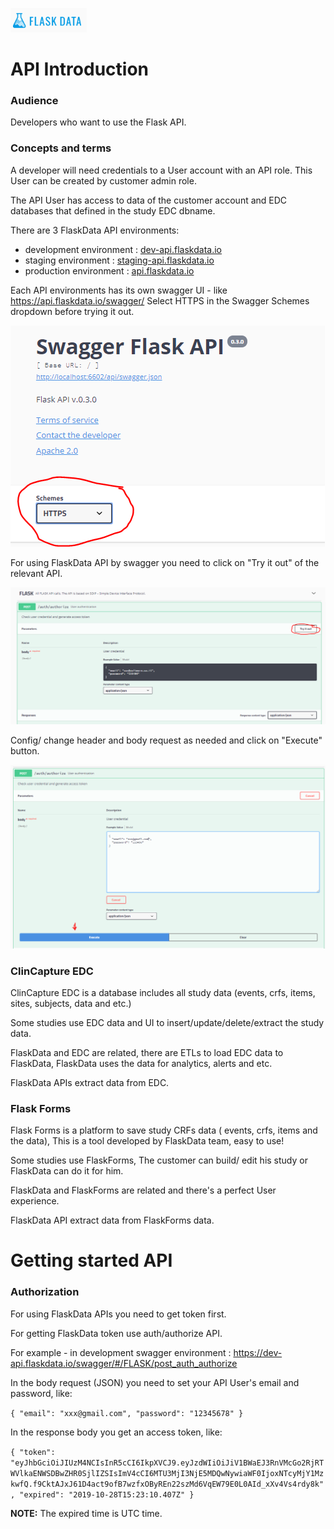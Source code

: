 <a href="https://www.flaskdata.io">![Screenshot](img/flaskdata_logo.PNG)</a>
# API Introduction

### Audience
Developers who want to use the Flask API.

### Concepts and terms
A developer will need credentials to a User account with an API role.
This User can be created by customer admin role.

The API User has access to data of the customer account and EDC databases that defined in the study EDC dbname.

There are 3 FlaskData API environments:

* development environment : <a href="https://dev-api.flaskdata.io">dev-api.flaskdata.io</a>
* staging environment : <a href="https://staging-api.flaskdata.io">staging-api.flaskdata.io</a>
* production environment : <a href="https://api.flaskdata.io">api.flaskdata.io</a>

Each API environments has its own swagger UI - like https://api.flaskdata.io/swagger/
Select HTTPS in the Swagger Schemes dropdown before trying it out.

![Screenshot](img/api/swagger_schemes.PNG)

For using FlaskData API by swagger you need to click on "Try it out" of the relevant API.

![Screenshot](img/api/try_it_out.PNG)

Config/ change header and body request as needed and click on "Execute" button.

![Screenshot](img/api/execute_api.PNG)

### ClinCapture EDC
ClinCapture EDC is a database includes all study data (events, crfs, items, sites, subjects, data and etc.)

Some studies use EDC data and UI to insert/update/delete/extract the study data.

FlaskData and EDC are related, there are ETLs to load EDC data to FlaskData, FlaskData uses the data for analytics, alerts and etc.

FlaskData APIs extract data from EDC.

### Flask Forms
Flask Forms is a platform to save study CRFs data ( events, crfs, items and the data), This is a tool developed by FlaskData team, easy to use!

Some studies use FlaskForms, The customer can build/ edit his study or FlaskData can do it for him.

FlaskData and FlaskForms are related and there's a perfect User experience.

FlaskData API extract data from FlaskForms data.

# Getting started API

### Authorization
For using FlaskData APIs you need to get token first.

For getting FlaskData token use auth/authorize API.

For example - in development swagger environment : <a href="https://dev-api.flaskdata.io/swagger/#/FLASK/post_auth_authorize">https://dev-api.flaskdata.io/swagger/#/FLASK/post_auth_authorize</a>

In the body request (JSON) you need to set your API User's email and password, like:

`
{
  "email": "xxx@gmail.com",
  "password": "12345678"
}
`

In the response body you get an access token, like:

`
{
  "token": "eyJhbGciOiJIUzM4NCIsInR5cCI6IkpXVCJ9.eyJzdWIiOiJiV1BWaEJ3RnVMcGo2RjRTWVlkaENWSDBwZHR0SjlIZSIsImV4cCI6MTU3MjI3NjE5MDQwNywiaWF0IjoxNTcyMjY1MzkwfQ.f9CktAJxJ61D4act9ofB7wzfxOByREn22szMd6VqEW79E0L0AId_xXv4Vs4rdy8k",
  "expired": "2019-10-28T15:23:10.407Z"
}
`

**NOTE:** The expired time is UTC time.
